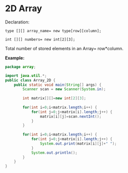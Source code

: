 # 2D Array

Declaration:  

`type [][] array_name= new type[row][column];`

`int [][] numbers= new int[2][3];`

Total number of stored elements in an Array= row*column.

**Example:**  
```java
package array;

import java.util.*;
public class Array_2D {
	public static void main(String[] args) {
		Scanner scan = new Scanner(System.in);
		
		int matrix[][]=new int[2][3];
		
		for(int i=0;i<matrix.length;i++) {
			for(int j=0;j<matrix[i].length;j++) {
				matrix[i][j]=scan.nextInt();
			}
		}
		
		for(int i=0;i<matrix.length;i++) {
			for(int j=0;j<matrix[i].length;j++) {
				System.out.print(matrix[i][j]+" ");
			}
			System.out.println(); 
		}	
	}
}
```
